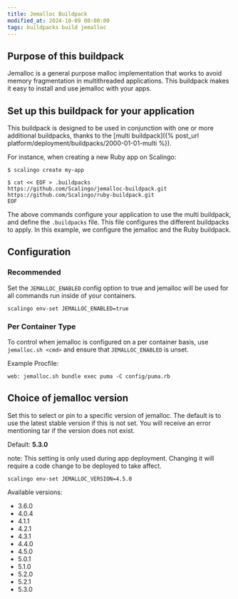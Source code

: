 ```yaml
---
title: Jemalloc Buildpack
modified_at: 2024-10-09 00:00:00
tags: buildpacks build jemalloc
---
```


## Purpose of this buildpack

Jemalloc is a general purpose malloc implementation that works to avoid memory
fragmentation in multithreaded applications. This buildpack makes it easy to
install and use jemalloc with your apps.

## Set up this buildpack for your application

This buildpack is designed to be used in conjunction with one or more additional
buildpacks, thanks to the [multi buildpack]({% post_url
platform/deployment/buildpacks/2000-01-01-multi %}).

For instance, when creating a new Ruby app on Scalingo:

```console
$ scalingo create my-app

$ cat << EOF > .buildpacks
https://github.com/Scalingo/jemalloc-buildpack.git
https://github.com/Scalingo/ruby-buildpack.git
EOF
```

The above commands configure your application to use the multi buildpack, and
define the `.buildpacks` file. This file configures the different buildpacks to
apply. In this example, we configure the jemalloc and the Ruby buildpack.

## Configuration

### Recommended

Set the `JEMALLOC_ENABLED` config option to true and jemalloc will be used for
all commands run inside of your containers.

```
scalingo env-set JEMALLOC_ENABLED=true
```

### Per Container Type

To control when jemalloc is configured on a per container basis, use `jemalloc.sh <cmd>`
and ensure that `JEMALLOC_ENABLED` is unset.

Example Procfile:

```
web: jemalloc.sh bundle exec puma -C config/puma.rb
```

## Choice of jemalloc version

Set this to select or pin to a specific version of jemalloc. The default is to
use the latest stable version if this is not set. You will receive an error
mentioning tar if the version does not exist.

Default: **5.3.0**

note: This setting is only used during app deployment. Changing it will
require a code change to be deployed to take affect.

```
scalingo env-set JEMALLOC_VERSION=4.5.0
```

Available versions:

* 3.6.0
* 4.0.4
* 4.1.1
* 4.2.1
* 4.3.1
* 4.4.0
* 4.5.0
* 5.0.1
* 5.1.0
* 5.2.0
* 5.2.1
* 5.3.0
